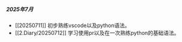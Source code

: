 ##### 2025年7月
- [[20250711]]  初步熟练vscode以及python语法。
- [[2.Diary/20250712]]  学习使用pr以及在一次熟练python的基础语法。